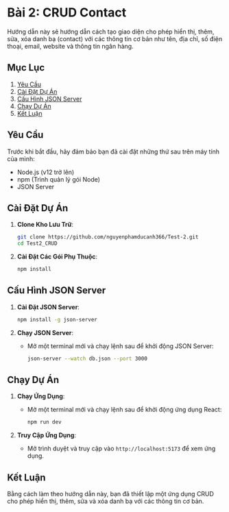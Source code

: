# Bài 2: CRUD Contact

Hướng dẫn này sẽ hướng dẫn cách tạo giao diện cho phép hiển thị, thêm, sửa, xóa danh bạ (contact) với các thông tin cơ bản như tên, địa chỉ, số điện thoại, email, website và thông tin ngân hàng.

## Mục Lục

1. [Yêu Cầu](#yêu-cầu)
2. [Cài Đặt Dự Án](#cài-đặt-dự-án)
3. [Cấu Hình JSON Server](#cấu-hình-json-server)
4. [Chạy Dự Án](#chạy-dự-án)
5. [Kết Luận](#kết-luận)

## Yêu Cầu

Trước khi bắt đầu, hãy đảm bảo bạn đã cài đặt những thứ sau trên máy tính của mình:

- Node.js (v12 trở lên)
- npm (Trình quản lý gói Node)
- JSON Server

## Cài Đặt Dự Án

1. **Clone Kho Lưu Trữ**:
   ```bash
   git clone https://github.com/nguyenphamducanh366/Test-2.git
   cd Test2_CRUD
   ```

2. **Cài Đặt Các Gói Phụ Thuộc**:
   ```bash
   npm install
   ```


## Cấu Hình JSON Server

1. **Cài Đặt JSON Server**:
   ```bash
   npm install -g json-server
   ```

2. **Chạy JSON Server**:
   - Mở một terminal mới và chạy lệnh sau để khởi động JSON Server:
     ```bash
     json-server --watch db.json --port 3000
     ```

## Chạy Dự Án

1. **Chạy Ứng Dụng**:
   - Mở một terminal mới và chạy lệnh sau để khởi động ứng dụng React:
     ```bash
     npm run dev
     ```

2. **Truy Cập Ứng Dụng**:
   - Mở trình duyệt và truy cập vào `http://localhost:5173` để xem ứng dụng.

## Kết Luận

Bằng cách làm theo hướng dẫn này, bạn đã thiết lập một ứng dụng CRUD cho phép hiển thị, thêm, sửa và xóa danh bạ với các thông tin cơ bản. 
